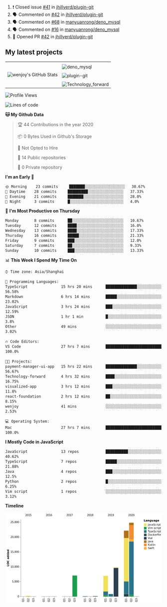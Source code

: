 <!--START_SECTION:activity-->
1. ❗️ Closed issue [#41](https://github.com//jhillyerd/plugin-git/issues/41) in [jhillyerd/plugin-git](https://github.com//jhillyerd/plugin-git)
2. 🗣 Commented on [#42](https://github.com//jhillyerd/plugin-git/issues/42) in [jhillyerd/plugin-git](https://github.com//jhillyerd/plugin-git)
3. 🗣 Commented on [#68](https://github.com//manyuanrong/deno_mysql/issues/68) in [manyuanrong/deno_mysql](https://github.com//manyuanrong/deno_mysql)
4. 🗣 Commented on [#16](https://github.com//manyuanrong/deno_mysql/issues/16) in [manyuanrong/deno_mysql](https://github.com//manyuanrong/deno_mysql)
5. 💪 Opened PR [#42](https://github.com//jhillyerd/plugin-git/pull/42) in [jhillyerd/plugin-git](https://github.com//jhillyerd/plugin-git)
<!--END_SECTION:activity-->

## My latest projects

<table>
  <tr style="padding: 20px;">
    <td rowspan="3">
      <img src="https://github-readme-stats.vercel.app/api?theme=cobalt&username=wenjoy&show_icons=true5" alt="wenjoy's GitHub Stats" />
    </td>
    <td>
      <img align="middle" src="https://github-readme-stats.vercel.app/api/pin/?username=wenjoy&repo=deno_mysql&theme=gruvbox" alt="deno_mysql" />
    </td>
  </tr>
  <tr>
    <td>
      <img align="middle" src="https://github-readme-stats.vercel.app/api/pin/?username=wenjoy&repo=visualization_app&theme=gruvbox" alt="plugin-git" />
    </td>
  </tr>
  <tr>
    <td>      
      <img align="middle" src="https://github-readme-stats.vercel.app/api/pin/?username=wenjoy&repo=Technology-forward&theme=gruvbox" alt="Technology_forward" />
    </td>
  </tr>
</table>

<!-- <a href="https://codestats.net/users/wenjoy">
  <img src='https://codestats-readme.wenjoy.cn/history-graph/wenjoy?width=850&height=300&timezone=08:00&history_days=21&max_languages=9&language_colors=["3e4053","f15854","5da5da","faa43a","60bd68","f17cb0","b2912f","decf3f","b276b2","808080"]' alt="wenjoy's Code::Stats history graph" />
</a> -->

<!--START_SECTION:waka-->
![Profile Views](http://img.shields.io/badge/Profile%20Views-109-blue)

![Lines of code](https://img.shields.io/badge/From%20Hello%20World%20I%27ve%20Written-10.5%20million%20Lines%20of%20code-blue)

**🐱 My Github Data** 

> 🏆 44 Contributions in the year 2020
 > 
> 📦 0 Bytes Used in Github's Storage 
 > 
> 🚫 Not Opted to Hire
 > 
> 📜 14 Public repositories
 > 
> 🔑 0 Private repository 
 > 
**I'm an Early 🐤** 

```text
🌞 Morning    23 commits     ███████░░░░░░░░░░░░░░░░░░   30.67% 
🌆 Daytime    28 commits     █████████░░░░░░░░░░░░░░░░   37.33% 
🌃 Evening    21 commits     ███████░░░░░░░░░░░░░░░░░░   28.0% 
🌙 Night      3 commits      █░░░░░░░░░░░░░░░░░░░░░░░░   4.0%

```
📅 **I'm Most Productive on Thursday** 

```text
Monday       8 commits      ██░░░░░░░░░░░░░░░░░░░░░░░   10.67% 
Tuesday      12 commits     ████░░░░░░░░░░░░░░░░░░░░░   16.0% 
Wednesday    13 commits     ████░░░░░░░░░░░░░░░░░░░░░   17.33% 
Thursday     16 commits     █████░░░░░░░░░░░░░░░░░░░░   21.33% 
Friday       9 commits      ███░░░░░░░░░░░░░░░░░░░░░░   12.0% 
Saturday     7 commits      ██░░░░░░░░░░░░░░░░░░░░░░░   9.33% 
Sunday       10 commits     ███░░░░░░░░░░░░░░░░░░░░░░   13.33%

```


📊 **This Week I Spend My Time On** 

```text
⌚︎ Time zone: Asia/Shanghai

💬 Programming Languages: 
TypeScript               15 hrs 20 mins      ██████████████░░░░░░░░░░░   56.58% 
Markdown                 6 hrs 14 mins       █████░░░░░░░░░░░░░░░░░░░░   23.02% 
JavaScript               3 hrs 24 mins       ███░░░░░░░░░░░░░░░░░░░░░░   12.59% 
JSON                     1 hr 1 min          █░░░░░░░░░░░░░░░░░░░░░░░░   3.8% 
Other                    49 mins             ░░░░░░░░░░░░░░░░░░░░░░░░░   3.02%

🔥 Code Editors: 
VS Code                  27 hrs 7 mins       █████████████████████████   100.0%

🐱‍💻 Projects: 
payment-manager-ui-app   15 hrs 22 mins      ██████████████░░░░░░░░░░░   56.67% 
Technology-forward       4 hrs 32 mins       ████░░░░░░░░░░░░░░░░░░░░░   16.75% 
visualized-app           3 hrs 12 mins       ███░░░░░░░░░░░░░░░░░░░░░░   11.8% 
react-foundation         2 hrs 12 mins       ██░░░░░░░░░░░░░░░░░░░░░░░   8.15% 
wenjoy                   41 mins             ░░░░░░░░░░░░░░░░░░░░░░░░░   2.53%

💻 Operating System: 
Mac                      27 hrs 7 mins       █████████████████████████   100.0%

```

**I Mostly Code in JavaScript** 

```text
JavaScript               13 repos            ██████████░░░░░░░░░░░░░░░   40.62% 
TypeScript               7 repos             █████░░░░░░░░░░░░░░░░░░░░   21.88% 
Java                     4 repos             ███░░░░░░░░░░░░░░░░░░░░░░   12.5% 
Python                   2 repos             █░░░░░░░░░░░░░░░░░░░░░░░░   6.25% 
Vim script               1 repos             ░░░░░░░░░░░░░░░░░░░░░░░░░   3.12%

```


**Timeline**

![Chart not found](https://github.com/wenjoy/wenjoy/blob/master/charts/bar_graph.png) 


<!--END_SECTION:waka-->
